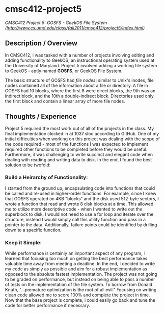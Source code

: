 cmsc412-project5
============

<em>CMSC412 Project 5: GOSFS - GeekOS File System (http://www.cs.umd.edu/class/fall2011/cmsc412/project5/index.html)</em>

Description / Overview
---
In CMSC412, I was tasked with a number of projects involving editing and adding functionality to GeekOS, an instructional operating system used at the University of Maryland. Project 5 involved adding a working file system to GeekOS - aptly named <strong>GOSFS</strong>, or GeekOS File System.

The basic structure of GOSFS had <em>file nodes</em>; similar to Unix's inodes, file nodes contained all of the information about a file or directory. A file in GOSFS had 10 blocks, where the first 8 were direct blocks, the 9th was an indirect block, and the 10th a double-indirect block. Directories used only the first block and contain a linear array of more file nodes.

Thoughts / Experience
---
Project 5 required the most work out of all of the projects in the class. My final implementation clocked in at 1037 sloc according to GitHub. One of my initial difficulties when working on this project was dealing with the scope of the code required - most of the functions I was expected to implement required other functions to be completed before they would be useful. Furthermore, it was challenging to write succinct and elegant code when dealing with reading and writing data to disk. In the end, I found the best solution to be twofold:

### Build a Heirarchy of Functionality: 
I started from the ground up, encapsulating code into functions that could be called and re-used in higher-order functions. For example, since I knew that GOSFS operated on 4KB "blocks" and the disk used 512-byte sectors, I wrote a function that read and wrote 8 disk blocks at a time. This allowed me to utilize more descriptive code - when I wanted to write out the superblock to disk, I would not need to use a for loop and iterate over the structure, instead I would simply call this utility function and pass in a pointer to the data. Additionally, failure points could be identified by drilling down to a specific function.

### Keep it Simple:
While performance is certainly an important aspect of any program, I learned that focusing too much on getting the best performance takes valuable time away from meeting a deadline. In the end, I decided to write my code as simply as possible and aim for a robust implementation as opposed to the absolute fastest implementation. The project was not going to be graded on performance, but instead on being able to pass a number of tests on the implementation of the file system. To borrow from Donald Knuth, "...premature optimization is the root of all evil." Focusing on writing clean code allowed me to score 100% and complete the project in time. Now that the base project is complete, I could easily go back and tune the code for better performance if necessary.

